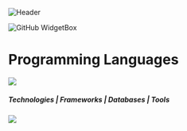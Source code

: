 ![Header](https://github.com/user-attachments/assets/10cb1e31-492b-421b-b0df-8495970351f6)

![GitHub WidgetBox](https://github-widgetbox.vercel.app/api/profile?username=PSYCHOSIDX&data=followers,repositories,stars,commits&theme=darkmode)


# Programming Languages 
<p align="">
  <a href="#">
    <img src="https://skillicons.dev/icons?i=c,cpp,cs,python,java,javascript,ts,php,gherkin" />
  </a>
</p>

#####  Technologies    |   Frameworks   |   Databases   |   Tools 
<p align="">
  <a href="#">
    <img src="https://skillicons.dev/icons?i=react,git,github,express,gcp,html,nodejs,netlify,nginx,nextjs,redux,sass,tailwind,bootstrap,css,materialui,firebase,sqlite,mysql,mongodb,postgres,supabase,vscode,github,selenium,eclipse,visualstudio,powershell,figma,stackoverflow" />
  </a>
</p>
